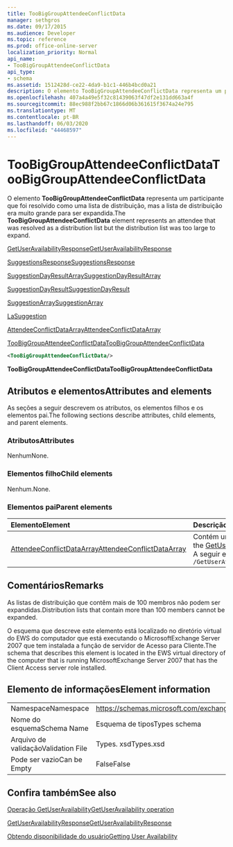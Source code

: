 ```yaml
---
title: TooBigGroupAttendeeConflictData
manager: sethgros
ms.date: 09/17/2015
ms.audience: Developer
ms.topic: reference
ms.prod: office-online-server
localization_priority: Normal
api_name:
- TooBigGroupAttendeeConflictData
api_type:
- schema
ms.assetid: 1512428d-ce22-4da9-b1c1-446b4bcd0a21
description: O elemento TooBigGroupAttendeeConflictData representa um participante que foi resolvido como uma lista de distribuição, mas a lista de distribuição era muito grande para ser expandida.
ms.openlocfilehash: 407a4a49e5f32c81439063f47df2e131dd663a4f
ms.sourcegitcommit: 88ec988f2bb67c1866d06b361615f3674a24e795
ms.translationtype: MT
ms.contentlocale: pt-BR
ms.lasthandoff: 06/03/2020
ms.locfileid: "44468597"
---
```

# <a name="toobiggroupattendeeconflictdata"></a><span data-ttu-id="05a73-103">TooBigGroupAttendeeConflictData</span><span class="sxs-lookup"><span data-stu-id="05a73-103">TooBigGroupAttendeeConflictData</span></span>

<span data-ttu-id="05a73-104">O elemento **TooBigGroupAttendeeConflictData** representa um participante que foi resolvido como uma lista de distribuição, mas a lista de distribuição era muito grande para ser expandida.</span><span class="sxs-lookup"><span data-stu-id="05a73-104">The **TooBigGroupAttendeeConflictData** element represents an attendee that was resolved as a distribution list but the distribution list was too large to expand.</span></span> 
  
[<span data-ttu-id="05a73-105">GetUserAvailabilityResponse</span><span class="sxs-lookup"><span data-stu-id="05a73-105">GetUserAvailabilityResponse</span></span>](getuseravailabilityresponse.md)
  
[<span data-ttu-id="05a73-106">SuggestionsResponse</span><span class="sxs-lookup"><span data-stu-id="05a73-106">SuggestionsResponse</span></span>](suggestionsresponse.md)
  
[<span data-ttu-id="05a73-107">SuggestionDayResultArray</span><span class="sxs-lookup"><span data-stu-id="05a73-107">SuggestionDayResultArray</span></span>](suggestiondayresultarray.md)
  
[<span data-ttu-id="05a73-108">SuggestionDayResult</span><span class="sxs-lookup"><span data-stu-id="05a73-108">SuggestionDayResult</span></span>](suggestiondayresult.md)
  
[<span data-ttu-id="05a73-109">SuggestionArray</span><span class="sxs-lookup"><span data-stu-id="05a73-109">SuggestionArray</span></span>](suggestionarray.md)
  
[<span data-ttu-id="05a73-110">La</span><span class="sxs-lookup"><span data-stu-id="05a73-110">Suggestion</span></span>](suggestion.md)
  
[<span data-ttu-id="05a73-111">AttendeeConflictDataArray</span><span class="sxs-lookup"><span data-stu-id="05a73-111">AttendeeConflictDataArray</span></span>](attendeeconflictdataarray.md)
  
[<span data-ttu-id="05a73-112">TooBigGroupAttendeeConflictData</span><span class="sxs-lookup"><span data-stu-id="05a73-112">TooBigGroupAttendeeConflictData</span></span>](toobiggroupattendeeconflictdata.md)
  
```xml
<TooBigGroupAttendeeConflictData/>
```

 <span data-ttu-id="05a73-113">**TooBigGroupAttendeeConflictData**</span><span class="sxs-lookup"><span data-stu-id="05a73-113">**TooBigGroupAttendeeConflictData**</span></span>
## <a name="attributes-and-elements"></a><span data-ttu-id="05a73-114">Atributos e elementos</span><span class="sxs-lookup"><span data-stu-id="05a73-114">Attributes and elements</span></span>

<span data-ttu-id="05a73-115">As seções a seguir descrevem os atributos, os elementos filhos e os elementos pai.</span><span class="sxs-lookup"><span data-stu-id="05a73-115">The following sections describe attributes, child elements, and parent elements.</span></span>
  
### <a name="attributes"></a><span data-ttu-id="05a73-116">Atributos</span><span class="sxs-lookup"><span data-stu-id="05a73-116">Attributes</span></span>

<span data-ttu-id="05a73-117">Nenhum</span><span class="sxs-lookup"><span data-stu-id="05a73-117">None.</span></span>
  
### <a name="child-elements"></a><span data-ttu-id="05a73-118">Elementos filho</span><span class="sxs-lookup"><span data-stu-id="05a73-118">Child elements</span></span>

<span data-ttu-id="05a73-119">Nenhum.</span><span class="sxs-lookup"><span data-stu-id="05a73-119">None.</span></span>
  
### <a name="parent-elements"></a><span data-ttu-id="05a73-120">Elementos pai</span><span class="sxs-lookup"><span data-stu-id="05a73-120">Parent elements</span></span>

|<span data-ttu-id="05a73-121">**Elemento**</span><span class="sxs-lookup"><span data-stu-id="05a73-121">**Element**</span></span>|<span data-ttu-id="05a73-122">**Descrição**</span><span class="sxs-lookup"><span data-stu-id="05a73-122">**Description**</span></span>|
|:-----|:-----|
|[<span data-ttu-id="05a73-123">AttendeeConflictDataArray</span><span class="sxs-lookup"><span data-stu-id="05a73-123">AttendeeConflictDataArray</span></span>](attendeeconflictdataarray.md) <br/> |<span data-ttu-id="05a73-124">Contém uma matriz de dados de conflito para participantes identificados no [GetUserAvailabilityRequest](getuseravailabilityrequest.md).</span><span class="sxs-lookup"><span data-stu-id="05a73-124">Contains an array of conflict data for attendees identified in the [GetUserAvailabilityRequest](getuseravailabilityrequest.md).</span></span>  <br/> <span data-ttu-id="05a73-125">A seguir está a expressão XPath para este elemento:</span><span class="sxs-lookup"><span data-stu-id="05a73-125">The following is the XPath expression to this element:</span></span>  <br/>  `/GetUserAvailabilityResponse/SuggestionsResponse/SuggestionDayResultArray/SuggestionDayResult[i]/SuggestionArray/Suggestion[i]/AttendeeConflictDataArray` <br/> |
   
## <a name="remarks"></a><span data-ttu-id="05a73-126">Comentários</span><span class="sxs-lookup"><span data-stu-id="05a73-126">Remarks</span></span>

<span data-ttu-id="05a73-127">As listas de distribuição que contêm mais de 100 membros não podem ser expandidas.</span><span class="sxs-lookup"><span data-stu-id="05a73-127">Distribution lists that contain more than 100 members cannot be expanded.</span></span>
  
<span data-ttu-id="05a73-128">O esquema que descreve este elemento está localizado no diretório virtual do EWS do computador que está executando o MicrosoftExchange Server 2007 que tem instalada a função de servidor de Acesso para Cliente.</span><span class="sxs-lookup"><span data-stu-id="05a73-128">The schema that describes this element is located in the EWS virtual directory of the computer that is running MicrosoftExchange Server 2007 that has the Client Access server role installed.</span></span>
  
## <a name="element-information"></a><span data-ttu-id="05a73-129">Elemento de informações</span><span class="sxs-lookup"><span data-stu-id="05a73-129">Element information</span></span>

|||
|:-----|:-----|
|<span data-ttu-id="05a73-130">Namespace</span><span class="sxs-lookup"><span data-stu-id="05a73-130">Namespace</span></span>  <br/> |https://schemas.microsoft.com/exchange/services/2006/types  <br/> |
|<span data-ttu-id="05a73-131">Nome do esquema</span><span class="sxs-lookup"><span data-stu-id="05a73-131">Schema Name</span></span>  <br/> |<span data-ttu-id="05a73-132">Esquema de tipos</span><span class="sxs-lookup"><span data-stu-id="05a73-132">Types schema</span></span>  <br/> |
|<span data-ttu-id="05a73-133">Arquivo de validação</span><span class="sxs-lookup"><span data-stu-id="05a73-133">Validation File</span></span>  <br/> |<span data-ttu-id="05a73-134">Types. xsd</span><span class="sxs-lookup"><span data-stu-id="05a73-134">Types.xsd</span></span>  <br/> |
|<span data-ttu-id="05a73-135">Pode ser vazio</span><span class="sxs-lookup"><span data-stu-id="05a73-135">Can be Empty</span></span>  <br/> |<span data-ttu-id="05a73-136">False</span><span class="sxs-lookup"><span data-stu-id="05a73-136">False</span></span>  <br/> |
   
## <a name="see-also"></a><span data-ttu-id="05a73-137">Confira também</span><span class="sxs-lookup"><span data-stu-id="05a73-137">See also</span></span>



[<span data-ttu-id="05a73-138">Operação GetUserAvailability</span><span class="sxs-lookup"><span data-stu-id="05a73-138">GetUserAvailability operation</span></span>](getuseravailability-operation.md)
  
[<span data-ttu-id="05a73-139">GetUserAvailabilityResponse</span><span class="sxs-lookup"><span data-stu-id="05a73-139">GetUserAvailabilityResponse</span></span>](getuseravailabilityresponse.md)


[<span data-ttu-id="05a73-140">Obtendo disponibilidade do usuário</span><span class="sxs-lookup"><span data-stu-id="05a73-140">Getting User Availability</span></span>](https://msdn.microsoft.com/library/d4133fcb-9b0f-4e6b-aadf-a389da83516a%28Office.15%29.aspx)

